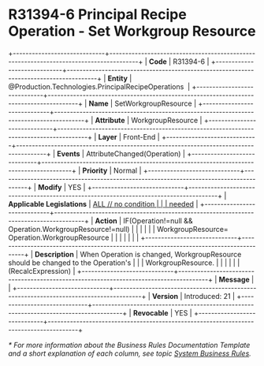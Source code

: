 ﻿---
erp.type: front-end-business-rule
erp.entity: Production.Technologies.PrincipalRecipeOperations
---

# R31394-6 Principal Recipe Operation - Set Workgroup Resource
+-----------------------------+---------------------------------------------------------------------------------------+
| **Code**                    | R31394-6                                                                              |
+-----------------------------+---------------------------------------------------------------------------------------+
| **Entity**                  | @Production.Technologies.PrincipalRecipeOperations                                    |
+-----------------------------+---------------------------------------------------------------------------------------+
| **Name**                    | SetWorkgroupResource                                                                  |
+-----------------------------+---------------------------------------------------------------------------------------+
| **Attribute**               | WorkgroupResource                                                                     |
+-----------------------------+---------------------------------------------------------------------------------------+
| **Layer**                   | Front-End                                                                             |
+-----------------------------+---------------------------------------------------------------------------------------+
| **Events**                  | AttributeChanged(Operation)                                                           |
+-----------------------------+---------------------------------------------------------------------------------------+
| **Priority**                | Normal                                                                                |
+-----------------------------+---------------------------------------------------------------------------------------+
| **Modify**                  | YES                                                                                   |
+-----------------------------+---------------------------------------------------------------------------------------+
| **Applicable Legislations** | [ALL // no condition                                                                  |
|                             | needed](xref:applicable-legislations)                                                 |
+-----------------------------+---------------------------------------------------------------------------------------+
| **Action**                  | IF(Operation!=null && Operation.WorkgroupResource!=null)                              |
|                             |                                                                                       |
|                             | WorkgroupResource= Operation.WorkgroupResource                                        |
|                             |                                                                                       |
|                             |                                                                                       |
+-----------------------------+---------------------------------------------------------------------------------------+
| **Description**             | When Operation is changed, WorkgroupResource should be changed to the Operation\'s    |
|                             | WorkgroupResource.                                                                    |
|                             |                                                                                       |
|                             | (RecalcExpression)                                                                    |
+-----------------------------+---------------------------------------------------------------------------------------+
| **Message**                 |                                                                                       |
+-----------------------------+---------------------------------------------------------------------------------------+
| **Version**                 | Introduced: 21                                                                        |
+-----------------------------+---------------------------------------------------------------------------------------+
| **Revocable**               | YES                                                                                   |
+-----------------------------+---------------------------------------------------------------------------------------+

*\* For more information about the Business Rules Documentation Template and a short explanation of each column, see
topic [System Business Rules](../templates/template-description-system-business-rules.md).*
